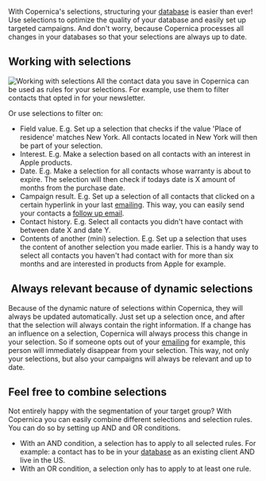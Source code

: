 With Copernica's selections, structuring your
[database](./creating-your-own-databases.en.md "Create your own databases")
is easier than ever! Use selections to optimize the quality of your
database and easily set up targeted campaigns. And don't worry, because
Copernica processes all changes in your databases so that your
selections are always up to date. 

Working with selections
-----------------------

![Working with
selections](Copernicacom/en-database-selections-thumb.png "Working with selections")
All the contact data you save in Copernica can be used as rules for your
selections. For example, use them to filter contacts that opted in for
your newsletter.

Or use selections to filter on:

-   Field value. E.g. Set up a selection that checks if the value 'Place
    of residence' matches New York. All contacts located in New York
    will then be part of your selection.
-   Interest. E.g. Make a selection based on all contacts with an
    interest in Apple products.
-   Date. E.g. Make a selection for all contacts whose warranty is about
    to expire. The selection will then check if todays date is X amount
    of months from the purchase date.
-   Campaign result. E.g. Set up a selection of all contacts that
    clicked on a certain hyperlink in your last
    [emailing](./create-clever-emailings.en.md "Create clever emailings").
    This way, you can easily send your contacts a [follow up
    email](./automate-campaigns.en.md "Automate your campaigns").
-   Contact history. E.g. Select all contacts you didn't have contact
    with between date X and date Y.
-   Contents of another (mini) selection. E.g. Set up a selection that
    uses the content of another selection you made earlier. This is a
    handy way to select all contacts you haven't had contact with for
    more than six months and are interested in products from Apple for
    example.

 Always relevant because of dynamic selections
----------------------------------------------

Because of the dynamic nature of selections within Copernica, they will
always be updated automatically. Just set up a selection once, and after
that the selection will always contain the right information. If a
change has an influence on a selection, Copernica will always process
this change in your selection. So if someone opts out of your
[emailing](./automate-campaigns.en.md "Automate your campaigns") for
example, this person will immediately disappear from your selection.
This way, not only your selections, but also your campaigns will always
be relevant and up to date.

Feel free to combine selections
-------------------------------

Not entirely happy with the segmentation of your target group? With
Copernica you can easily combine different selections and selection
rules. You can do so by setting up AND and OR conditions.

-   With an AND condition, a selection has to apply to all selected
    rules. For example: a contact has to be in your
    [database](./creating-your-own-databases.en.md "Create your own databases")
    as an existing client AND live in the US.
-   With an OR condition, a selection only has to apply to at least one
    rule.

